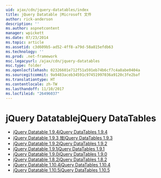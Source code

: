 ```yaml
---
uid: ajax/cdn/jquery-datatables/index
title: jQuery Datatable |Microsoft 文件
author: rick-anderson
description: ''
ms.author: aspnetcontent
manager: wpickett
ms.date: 07/23/2014
ms.topic: article
ms.assetid: c3d609b5-ad52-4ff8-a79d-58a815efdb63
ms.technology: ''
ms.prod: .net-framework
msc.legacyurl: /ajax/cdn/jquery-datatables
msc.type: folder
ms.openlocfilehash: 02326601e712f51a591eb74b6cf7c4a8abe0404a
ms.sourcegitcommit: 9a9483aceb34591c97451997036a9120c3fe2baf
ms.translationtype: HT
ms.contentlocale: zh-TW
ms.lasthandoff: 11/10/2017
ms.locfileid: "26496037"
---
```

<a name="jquery-datatables"></a><span data-ttu-id="e1ccd-102">jQuery Datatable</span><span class="sxs-lookup"><span data-stu-id="e1ccd-102">jQuery DataTables</span></span>
====================
- [<span data-ttu-id="e1ccd-103">jQuery Datatable 1.9.4</span><span class="sxs-lookup"><span data-stu-id="e1ccd-103">jQuery DataTables 1.9.4</span></span>](cdnjquerydatatables194.md)
- [<span data-ttu-id="e1ccd-104">jQuery Datatable 1.9.3 放</span><span class="sxs-lookup"><span data-stu-id="e1ccd-104">jQuery DataTables 1.9.3</span></span>](cdnjquerydatatables193.md)
- [<span data-ttu-id="e1ccd-105">jQuery Datatable 1.9.2</span><span class="sxs-lookup"><span data-stu-id="e1ccd-105">jQuery DataTables 1.9.2</span></span>](cdnjquerydatatables192.md)
- [<span data-ttu-id="e1ccd-106">jQuery Datatable 1.9.1</span><span class="sxs-lookup"><span data-stu-id="e1ccd-106">jQuery DataTables 1.9.1</span></span>](cdnjquerydatatables191.md)
- [<span data-ttu-id="e1ccd-107">jQuery Datatable 1.9.0</span><span class="sxs-lookup"><span data-stu-id="e1ccd-107">jQuery DataTables 1.9.0</span></span>](cdnjquerydatatables190.md)
- [<span data-ttu-id="e1ccd-108">jQuery Datatable 1.8.2</span><span class="sxs-lookup"><span data-stu-id="e1ccd-108">jQuery DataTables 1.8.2</span></span>](cdnjquerydatatables182.md)
- [<span data-ttu-id="e1ccd-109">jQuery Datatable 1.10.4</span><span class="sxs-lookup"><span data-stu-id="e1ccd-109">jQuery DataTables 1.10.4</span></span>](cdnjquerydatatables104.md)
- [<span data-ttu-id="e1ccd-110">jQuery Datatable 1.10.5</span><span class="sxs-lookup"><span data-stu-id="e1ccd-110">jQuery DataTables 1.10.5</span></span>](cdnjquerydatatables105.md)
